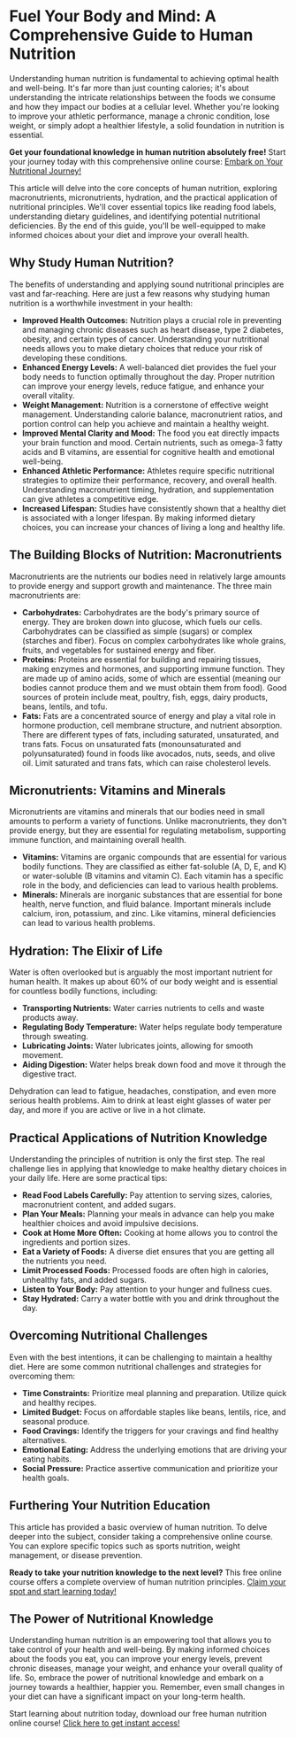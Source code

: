 # Fuel Your Body and Mind: A Comprehensive Guide to Human Nutrition

Understanding human nutrition is fundamental to achieving optimal health and well-being. It's far more than just counting calories; it's about understanding the intricate relationships between the foods we consume and how they impact our bodies at a cellular level. Whether you're looking to improve your athletic performance, manage a chronic condition, lose weight, or simply adopt a healthier lifestyle, a solid foundation in nutrition is essential.

**Get your foundational knowledge in human nutrition absolutely free!** Start your journey today with this comprehensive online course: [Embark on Your Nutritional Journey!](https://udemywork.com/human-nutrition-online-course)

This article will delve into the core concepts of human nutrition, exploring macronutrients, micronutrients, hydration, and the practical application of nutritional principles. We'll cover essential topics like reading food labels, understanding dietary guidelines, and identifying potential nutritional deficiencies. By the end of this guide, you'll be well-equipped to make informed choices about your diet and improve your overall health.

## Why Study Human Nutrition?

The benefits of understanding and applying sound nutritional principles are vast and far-reaching. Here are just a few reasons why studying human nutrition is a worthwhile investment in your health:

*   **Improved Health Outcomes:** Nutrition plays a crucial role in preventing and managing chronic diseases such as heart disease, type 2 diabetes, obesity, and certain types of cancer. Understanding your nutritional needs allows you to make dietary choices that reduce your risk of developing these conditions.
*   **Enhanced Energy Levels:** A well-balanced diet provides the fuel your body needs to function optimally throughout the day. Proper nutrition can improve your energy levels, reduce fatigue, and enhance your overall vitality.
*   **Weight Management:** Nutrition is a cornerstone of effective weight management. Understanding calorie balance, macronutrient ratios, and portion control can help you achieve and maintain a healthy weight.
*   **Improved Mental Clarity and Mood:** The food you eat directly impacts your brain function and mood. Certain nutrients, such as omega-3 fatty acids and B vitamins, are essential for cognitive health and emotional well-being.
*   **Enhanced Athletic Performance:** Athletes require specific nutritional strategies to optimize their performance, recovery, and overall health. Understanding macronutrient timing, hydration, and supplementation can give athletes a competitive edge.
*   **Increased Lifespan:** Studies have consistently shown that a healthy diet is associated with a longer lifespan. By making informed dietary choices, you can increase your chances of living a long and healthy life.

## The Building Blocks of Nutrition: Macronutrients

Macronutrients are the nutrients our bodies need in relatively large amounts to provide energy and support growth and maintenance. The three main macronutrients are:

*   **Carbohydrates:** Carbohydrates are the body's primary source of energy. They are broken down into glucose, which fuels our cells. Carbohydrates can be classified as simple (sugars) or complex (starches and fiber). Focus on complex carbohydrates like whole grains, fruits, and vegetables for sustained energy and fiber.
*   **Proteins:** Proteins are essential for building and repairing tissues, making enzymes and hormones, and supporting immune function. They are made up of amino acids, some of which are essential (meaning our bodies cannot produce them and we must obtain them from food). Good sources of protein include meat, poultry, fish, eggs, dairy products, beans, lentils, and tofu.
*   **Fats:** Fats are a concentrated source of energy and play a vital role in hormone production, cell membrane structure, and nutrient absorption. There are different types of fats, including saturated, unsaturated, and trans fats. Focus on unsaturated fats (monounsaturated and polyunsaturated) found in foods like avocados, nuts, seeds, and olive oil. Limit saturated and trans fats, which can raise cholesterol levels.

## Micronutrients: Vitamins and Minerals

Micronutrients are vitamins and minerals that our bodies need in small amounts to perform a variety of functions. Unlike macronutrients, they don't provide energy, but they are essential for regulating metabolism, supporting immune function, and maintaining overall health.

*   **Vitamins:** Vitamins are organic compounds that are essential for various bodily functions. They are classified as either fat-soluble (A, D, E, and K) or water-soluble (B vitamins and vitamin C). Each vitamin has a specific role in the body, and deficiencies can lead to various health problems.
*   **Minerals:** Minerals are inorganic substances that are essential for bone health, nerve function, and fluid balance. Important minerals include calcium, iron, potassium, and zinc. Like vitamins, mineral deficiencies can lead to various health problems.

## Hydration: The Elixir of Life

Water is often overlooked but is arguably the most important nutrient for human health. It makes up about 60% of our body weight and is essential for countless bodily functions, including:

*   **Transporting Nutrients:** Water carries nutrients to cells and waste products away.
*   **Regulating Body Temperature:** Water helps regulate body temperature through sweating.
*   **Lubricating Joints:** Water lubricates joints, allowing for smooth movement.
*   **Aiding Digestion:** Water helps break down food and move it through the digestive tract.

Dehydration can lead to fatigue, headaches, constipation, and even more serious health problems. Aim to drink at least eight glasses of water per day, and more if you are active or live in a hot climate.

## Practical Applications of Nutrition Knowledge

Understanding the principles of nutrition is only the first step. The real challenge lies in applying that knowledge to make healthy dietary choices in your daily life. Here are some practical tips:

*   **Read Food Labels Carefully:** Pay attention to serving sizes, calories, macronutrient content, and added sugars.
*   **Plan Your Meals:** Planning your meals in advance can help you make healthier choices and avoid impulsive decisions.
*   **Cook at Home More Often:** Cooking at home allows you to control the ingredients and portion sizes.
*   **Eat a Variety of Foods:** A diverse diet ensures that you are getting all the nutrients you need.
*   **Limit Processed Foods:** Processed foods are often high in calories, unhealthy fats, and added sugars.
*   **Listen to Your Body:** Pay attention to your hunger and fullness cues.
*   **Stay Hydrated:** Carry a water bottle with you and drink throughout the day.

## Overcoming Nutritional Challenges

Even with the best intentions, it can be challenging to maintain a healthy diet. Here are some common nutritional challenges and strategies for overcoming them:

*   **Time Constraints:** Prioritize meal planning and preparation. Utilize quick and healthy recipes.
*   **Limited Budget:** Focus on affordable staples like beans, lentils, rice, and seasonal produce.
*   **Food Cravings:** Identify the triggers for your cravings and find healthy alternatives.
*   **Emotional Eating:** Address the underlying emotions that are driving your eating habits.
*   **Social Pressure:** Practice assertive communication and prioritize your health goals.

## Furthering Your Nutrition Education

This article has provided a basic overview of human nutrition. To delve deeper into the subject, consider taking a comprehensive online course. You can explore specific topics such as sports nutrition, weight management, or disease prevention.

**Ready to take your nutrition knowledge to the next level?** This free online course offers a complete overview of human nutrition principles. [Claim your spot and start learning today!](https://udemywork.com/human-nutrition-online-course)

## The Power of Nutritional Knowledge

Understanding human nutrition is an empowering tool that allows you to take control of your health and well-being. By making informed choices about the foods you eat, you can improve your energy levels, prevent chronic diseases, manage your weight, and enhance your overall quality of life. So, embrace the power of nutritional knowledge and embark on a journey towards a healthier, happier you. Remember, even small changes in your diet can have a significant impact on your long-term health.

Start learning about nutrition today, download our free human nutrition online course! [Click here to get instant access!](https://udemywork.com/human-nutrition-online-course)
